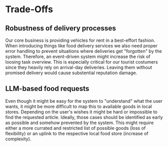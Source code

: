 # Trade-Offs

## Robustness of delivery processes

Our core business is providing vehicles for rent in a best-effort fashion. When introducing things like food delivery services we also need proper error handling to prevent situations where deliveries get "forgotten" by the system. Therefore, an event-driven system might increase the risk of loosing task overview. This is especially critical for our tourist costumers since they heavily rely on arrival-day deliveries. Leaving them without promised delivery would cause substential reputation damage.

## LLM-based food requests

Even though it might be easy for the system to "understand" what the user wants, it might be more difficult to map this to available goods in local stores. Depending on the user's wishes it might be hard or impossible to find the requested article. Ideally, those cases should be identified as early as possible and somehow prevented by the system. This might require either a more currated and restricted list of possible goods (loss of flexibility) or an uplink to the respective local food store (increase of complexity).
